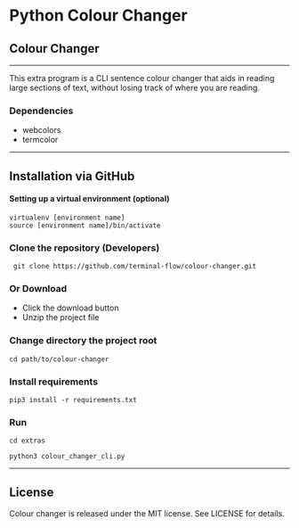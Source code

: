 # Python Colour Changer
## Colour Changer
---
This extra program is a CLI sentence colour changer that aids in reading large sections of text, without losing track of where you are reading.

### Dependencies
* webcolors
* termcolor

---
## Installation via GitHub
#### Setting up a virtual environment (optional)
```
virtualenv [environment name]
source [environment name]/bin/activate
```

### Clone the repository (Developers)
```
 git clone https://github.com/terminal-flow/colour-changer.git
```

### Or Download
* Click the download button
* Unzip the project file

### Change directory the project root
```
cd path/to/colour-changer
```

### Install requirements
```
pip3 install -r requirements.txt
```

### Run
```
cd extras
```
```
python3 colour_changer_cli.py
```

---
## License
Colour changer is released under the MIT license. See LICENSE for details.
